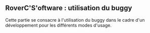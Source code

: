 ## RoverC'S'oftware : utilisation du buggy

Cette partie se consacre à l'utilisation du buggy dans le cadre d'un développement pour les différents modes d'usage.